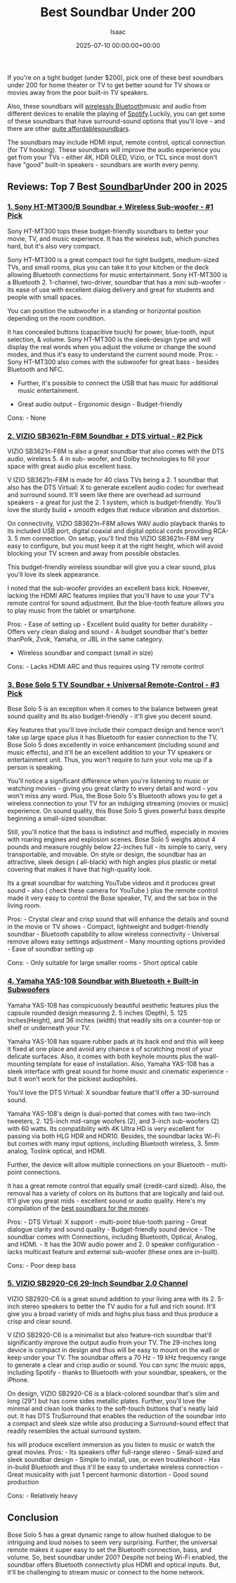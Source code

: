 ﻿---
title: Best Soundbar Under 200
description: If you're on a tight budget under 200, pick one of these best soundbars under 200 for home theater or TV to get better sound for TV shows or movies away from...
slug: /best-soundbar-under-200/
date: 2025-07-10 00:00:00+00:00
lastmod: 2025-07-10 00:00:00+03:00
author: Isaac
categories:
- Soundbars
tags:
- soundbars
- soundbar
layout: post
---

If you're on a tight budget (under $200), pick one of these best soundbars under 200 for home theater or TV to get better sound for TV shows or movies away from the poor built-in TV speakers.

Also, these soundbars will [wirelessly Bluetooth](http://large.stanford.edu/courses/2012/ph250/roth1/)music and audio from different devices to enable the playing of [Spotify](https://mitpress.mit.edu/books/spotify-teardown).Luckily, you can get some of these soundbars that have surround-sound options that you'll love - and there are other [quite affordablesoundbars](https://pestpolicy.com/best-soundbars-for-under-100/).

The soundbars may include HDMI input, remote control, optical connection (for TV hooking). These soundbars will improve the audio experience you get from your TVs - either 4K, HDR OLED, Vizio, or TCL since most don't have "good" built-in speakers - soundbars are worth every penny.

##  Reviews: Top 7 Best [Soundbar](https://pestpolicy.com/best-soundbars-for-under-100/)Under 200 in 2025

###  [1. Sony HT-MT300/B Soundbar + Wireless Sub-woofer - #1 Pick](https://www.amazon.com/dp/B01MRD7PCZ/?tag=p-policy-20)

Sony HT-MT300 tops these budget-friendly soundbars to better your movie, TV, and music experience. It has the wireless sub, which punches hard, but it's also very compact.

Sony HT-MT300 is a great compact tool for tight budgets, medium-sized TVs, and small rooms, plus you can take it to your kitchen or the deck allowing Bluetooth connections for music entertainment. Sony HT-MT300 is a Bluetooth 2. 1-channel, two-driver, soundbar that has a mini sub-woofer - its ease of use with excellent dialog delivery and great for students and people with small spaces.

You can position the subwoofer in a standing or horizontal position depending on the room condition.

It has concealed buttons (capacitive touch) for power, blue-tooth, input selection, & volume. Sony HT-MT300 is the sleek-design type and will display the real words when you adjust the volume or change the sound modes, and thus it's easy to understand the current sound mode. Pros: - Sony HT-MT300 also comes with the subwoofer for great bass - besides Bluetooth and NFC.

- Further, it's possible to connect the USB that has music for additional music entertainment.

- Great audio output - Ergonomic design - Budget-friendly

Cons: - None

###  [2. VIZIO SB3621n-F8M Soundbar + DTS virtual - #2 Pick](https://www.amazon.com/dp/B07BTRMBYS/?tag=p-policy-20)

VIZIO SB3621n-F8M is also a great soundbar that also comes with the DTS audio, wireless 5. 4 in sub- woofer, and Dolby technologies to fill your space with great audio plus excellent bass.

V IZIO SB3621n-F8M is made for 40 class TVs being a 2. 1 soundbar that also has the DTS Virtual: X to generate excellent audio codec for overhead and surround sound. It'll seem like there are overhead ad surround speakers - a great for just the 2. 1 system, which is budget-friendly. You'll love the sturdy build + smooth edges that reduce vibration and distortion.

On connectivity, VIZIO SB3621n-F8M allows WAV audio playback thanks to its included USB port, digital coaxial and digital optical cords providing RCA-3. 5 mm connection. On setup, you'll find this VIZIO SB3621n-F8M very easy to configure, but you must keep it at the right height, which will avoid blocking your TV screen and away from possible obstacles.

This budget-friendly wireless soundbar will give you a clear sound, plus you'll love its sleek appearance.

I noted that the sub-woofer provides an excellent bass kick. However, lacking the HDMI ARC features implies that you'll have to use your TV's remote control for sound adjustment. But the blue-tooth feature allows you to play music from the tablet or smartphone.

Pros: - Ease of setting up - Excellent build quality for better durability - Offers very clean dialog and sound - A budget soundbar that's better thanPolk, Zvok, Yamaha, or JBL in the same category.

- Wireless soundbar and compact (small in size)

Cons: - Lacks HDMI ARC and thus requires using TV remote control

###  [3. Bose Solo 5 TV Soundbar + Universal Remote-Control - #3 Pick](https://www.amazon.com/dp/B01AWLPUAG/?tag=p-policy-20)

Bose Solo 5 is an exception when it comes to the balance between great sound quality and its also budget-friendly - it'll give you decent sound.

Key features that you'll love include their compact design and hence won't take up large space plus it has Bluetooth for easier connection to the TV. Bose Solo 5 does excellently in voice enhancement (including sound and music effects), and it'll be an excellent addition to your TV speakers or entertainment unit. Thus, you won't require to turn your volu me up if a person is speaking.

You'll notice a significant difference when you're listening to music or watching movies - giving you great clarity to every detail and word - you won't miss any word. Plus, the Bose Solo 5's Bluetooth allows you to get a wireless connection to your TV for an indulging streaming (movies or music) experience. On sound quality, this Bose Solo 5 gives powerful bass despite beginning a small-sized soundbar.

Still, you'll notice that the bass is indistinct and muffled, especially in movies with roaring engines and explosion scenes. Bose Solo 5 weighs about 4 pounds and measure roughly below 22-inches full - its simple to carry, very transportable, and movable. On style or design, the soundbar has an attractive, sleek design ( all-black) with high angles plus plastic or metal covering that makes it have that high-quality look.

Its a great soundbar for watching YouTube videos and it produces great sound - also ( check these camera for YouTube ) plus the remote control made it very easy to control the Bose speaker, TV, and the sat box in the living room.

Pros: - Crystal clear and crisp sound that will enhance the details and sound in the movie or TV shows - Compact, lightweight and budget-friendly soundbar - Bluetooth capability to allow wireless connectivity - Universal remove allows easy settings adjustment - Many mounting options provided - Ease of soundbar setting up

Cons: - Only suitable for large smaller rooms - Short optical cable

###  [4. Yamaha YAS-108 Soundbar with Bluetooth + Built-in Subwoofers](https://www.amazon.com/dp/B07D73HMVR/?tag=p-policy-20)

Yamaha YAS-108 has conspicuously beautiful aesthetic features plus the capsule rounded design measuring 2. 5 inches (Depth), 5. 125 inches(Height), and 36 inches (width) that readily sits on a counter-top or shelf or underneath your TV.

Yamaha YAS-108 has square rubber pads at its back end and this will keep it fixed at one place and avoid any chance s of scratching most of your delicate surfaces. Also, it comes with both keyhole mounts plus the wall-mounting template for ease of installation. Also, Yamaha YAS-108 has a sleek interface with great sound for home music and cinematic experience - but it won't work for the pickiest audiophiles.

You'll love the DTS Virtual: X soundbar feature that'll offer a 3D-surround sound.

Yamaha YAS-108's deign is dual-ported that comes with two two-inch tweeters, 2. 125-inch mid-range woofers (2), and 3-inch sub-woofers (2) with 60 watts. Its compatibility with 4K Ultra HD is very excellent for passing via both HLG HDR and HDR10. Besides, the soundbar lacks Wi-Fi but comes with many input options, including Bluetooth wireless, 3. 5mm analog, Toslink optical, and HDMI.

Further, the device will allow multiple connections on your Bluetooth - multi-point connections.

It has a great remote control that equally small (credit-card sized). Also, the removal has a variety of colors on its buttons that are logically and laid out. It'll give you great mids - excellent sound or audio quality. Here's my compilation of the [best soundbars for the money](https://pestpolicy.com/best-soundbars-for-the-money/).

Pros: - DTS Virtual: X support - multi-point blue-tooth pairing - Great dialogue clarity and sound quality - Budget-friendly sound device - The soundbar comes with Connections, including Bluetooth, Optical, Analog, and HDMI. - It has the 30W audio power and 2. 0 speaker configuration - lacks multicast feature and external sub-woofer (these ones are in-built).

Cons: - Poor deep bass

###  [5. VIZIO SB2920-C6 29-Inch Soundbar 2.0 Channel](https://www.amazon.com/dp/B00SMBFZNG/?tag=p-policy-20)

VIZIO SB2920-C6 is a great sound addition to your living area with its 2. 5-inch stereo speakers to better the TV audio for a full and rich sound. It'll give you a broad variety of mids and highs plus bass and thus produce a crisp and clear sound.

V IZIO SB2920-C6 is a minimalist but also feature-rich soundbar that'll significantly improve the output audio from your TV. The 29-inches long device is compact in design and thus will be easy to mount on the wall or keep under your TV. The soundbar offers a 70 Hz - 19 kHz frequency range to generate a clear and crisp audio or sound. You can sync the music apps, including Spotify - thanks to Bluetooth with your soundbar, speakers, or the iPhone.

On design, VIZIO SB2920-C6 is a black-colored soundbar that's slim and long (29") but has come sides metallic plates. Further, you'll love the minimal and clean look thanks to the soft-touch buttons that's neatly laid out. It has DTS TruSurround that enables the reduction of the soundbar into a compact and sleek size while also producing a Surround-sound effect that readily resembles the actual surround system.

his will produce excellent immersion as you listen to music or watch the great movies. Pros: - Its speakers offer full-range stereo - Small-sized and sleek soundbar design - Simple to install, use, or even troubleshoot - Has in-build Bluetooth and thus it'll be easy to undertake wireless connection - Great musicality with just 1 percent harmonic distortion - Good sound production

Cons: - Relatively heavy

##  Conclusion

Bose Solo 5 has a great dynamic range to allow hushed dialogue to be intriguing and loud noises to seem very surprising. Further, the universal remote makes it super easy to set the Bluetooth connection, bass, and volume. So, best soundbar under 200? Despite not being Wi-Fi enabled, the soundbar offers Bluetooth connectivity plus HDMI and optical inputs. But, it'll be challenging to stream music or connect to the home network.

